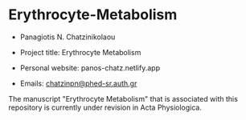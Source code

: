 # Erythrocyte-Metabolism

-   Panagiotis N. Chatzinikolaou

-   Project title: Erythrocyte Metabolism

-   Personal website: panos-chatz.netlify.app

-   Emails: [chatzinpn\@phed-sr.auth.gr](mailto:chatzinpn@phed-sr.auth.gr)

The manuscript "Erythrocyte Metabolism" that is associated with this repository is currently under revision in Acta Physiologica.
